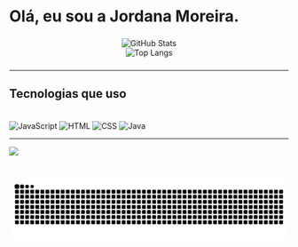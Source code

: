 <h1 align="left">Olá, eu sou a Jordana Moreira.</h1>

###

<div align="center">

![GitHub Stats](https://github-readme-stats.vercel.app/api?username=Jordana-meng&show_icons=true&theme=tokyonight&title_color=8A2BE2&text_color=ffffff&icon_color=1E90FF&bg_color=0d1117)  
![Top Langs](https://github-readme-stats.vercel.app/api/top-langs/?username=Jordana-meng&layout=compact&theme=tokyonight&title_color=8A2BE2&text_color=ffffff&bg_color=0d1117)

</div>

###


---

## Tecnologias que uso  

<div style="display: inline_block"><br>
  <img align="center" alt="JavaScript" height="40" width="40" src="https://cdn.jsdelivr.net/gh/devicons/devicon/icons/javascript/javascript-original.svg">
  <img align="center" alt="HTML" height="40" width="40" src="https://cdn.jsdelivr.net/gh/devicons/devicon/icons/html5/html5-original.svg">
  <img align="center" alt="CSS" height="40" width="40" src="https://cdn.jsdelivr.net/gh/devicons/devicon/icons/css3/css3-original.svg">
  <img align="center" alt="Java" height="40" width="40" src="https://cdn.jsdelivr.net/gh/devicons/devicon/icons/java/java-original.svg">
</div>

---
<div>
  <a href="https://www.linkedin.com/in/jordana-moreira-6a5b81380/" target="_blank"><img src="https://img.shields.io/badge/-LinkedIn-%230077B5?style=for-the-badge&logo=linkedin&logoColor=white" target="_blank"></a> 
  
</div>
</div>

###

<br clear="both">

<img src="https://raw.githubusercontent.com/Jordana-meng/Jordana-meng/output/snake.svg" alt="Snake animation" />

###

